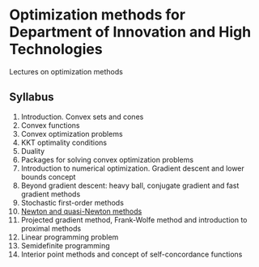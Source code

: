 # Optimization methods for Department of Innovation and High Technologies 
Lectures on optimization methods

## Syllabus

1. Introduction. Convex sets and cones
2. Convex functions
3. Convex optimization problems
4. KKT optimality conditions
5. Duality
6. Packages for solving convex optimization problems
7. Introduction to numerical optimization. Gradient descent and lower bounds concept
8. Beyond gradient descent: heavy ball, conjugate gradient and fast gradient methods
9. Stochastic first-order methods
10. [Newton and quasi-Newton methods](./10-Newton/lecture10.pdf)
11. Projected gradient method, Frank-Wolfe method and introduction to proximal methods
12. Linear programming problem
13. Semidefinite programming
14. Interior point methods and concept of self-concordance functions 
